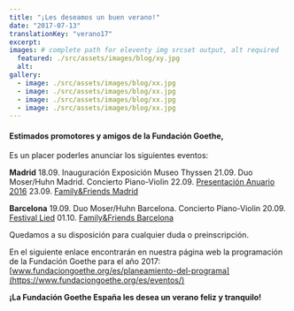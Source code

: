 ```yaml
---
title: "¡Les deseamos un buen verano!"
date: "2017-07-13"
translationKey: "verano17"
excerpt:
images: # complete path for eleventy img srcset output, alt required
  featured: ./src/assets/images/blog/xy.jpg
  alt:
gallery:
  - image: ./src/assets/images/blog/xx.jpg
  - image: ./src/assets/images/blog/xx.jpg
  - image: ./src/assets/images/blog/xx.jpg
  - image: ./src/assets/images/blog/xx.jpg
---
```


#### Estimados promotores y amigos de la Fundación Goethe,

Es un placer poderles anunciar los siguientes eventos:

**Madrid** 18.09. Inauguración Exposición Museo Thyssen 21.09. Duo Moser/Huhn Madrid. Concierto Piano-Violin 22.09. [Presentación Anuario 2016](/?p=2723) 23.09. [Family&Friends Madrid](/?p=2764)

**Barcelona** 19.09. Duo Moser/Huhn Barcelona. Concierto Piano-Violin 20.09. [Festival Lied](/?p=2742) 01.10. [Family&Friends Barcelona](/?p=2754)

Quedamos a su disposición para cualquier duda o preinscripción.

En el siguiente enlace encontrarán en nuestra página web la programación de la Fundación Goethe para el año 2017: [www.fundaciongoethe.org/es/planeamiento-del-programa](https://www.fundaciongoethe.org/es/eventos/)

**¡La Fundación Goethe España les desea un verano feliz y tranquilo!**

